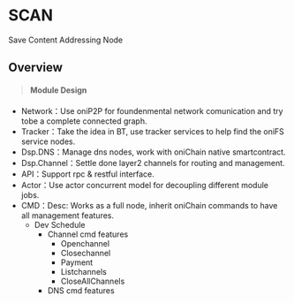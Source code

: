 # SCAN

Save Content Addressing Node

## Overview
> #### Module Design
* Network：Use oniP2P for foundenmental network comunication and try tobe a complete connected graph.
* Tracker：Take the idea in BT, use tracker services to help find the oniFS service nodes.
* Dsp.DNS：Manage dns nodes, work with oniChain native smartcontract.
* Dsp.Channel：Settle done layer2 channels for routing and management.
* API：Support rpc & restful interface.
* Actor：Use actor concurrent model for decoupling different module jobs.
* CMD：Desc: Works as a full node, inherit oniChain commands to have all management features.
    * Dev Schedule
        * Channel cmd features
            * Openchannel
            * Closechannel
            * Payment
            * Listchannels
            * CloseAllChannels
        * DNS cmd features



